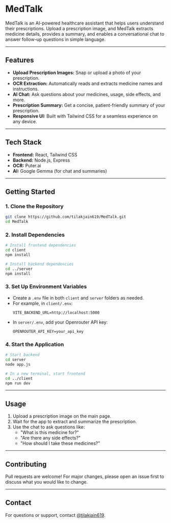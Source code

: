 # MedTalk

MedTalk is an AI-powered healthcare assistant that helps users understand their prescriptions. Upload a prescription image, and MedTalk extracts medicine details, provides a summary, and enables a conversational chat to answer follow-up questions in simple language.

---

## Features

- **Upload Prescription Images:** Snap or upload a photo of your prescription.
- **OCR Extraction:** Automatically reads and extracts medicine names and instructions.
- **AI Chat:** Ask questions about your medicines, usage, side effects, and more.
- **Prescription Summary:** Get a concise, patient-friendly summary of your prescription.
- **Responsive UI:** Built with Tailwind CSS for a seamless experience on any device.

---

## Tech Stack

- **Frontend:** React, Tailwind CSS
- **Backend:** Node.js, Express
- **OCR:** Puter.ai
- **AI:** Google Gemma (for chat and summaries)

---

## Getting Started

### 1. Clone the Repository

```bash
git clone https://github.com/tilakjain619/MedTalk.git
cd MedTalk
```

### 2. Install Dependencies

```bash
# Install frontend dependencies
cd client
npm install

# Install backend dependencies
cd ../server
npm install
```

### 3. Set Up Environment Variables

- Create a `.env` file in both `client` and `server` folders as needed.
- For example, in `client/.env`:
  ```
  VITE_BACKEND_URL=http://localhost:5000
  ```
- In `server/.env`, add your Openrouter API key:
  ```
  OPENROUTER_API_KEY=your_api_key
  ```

### 4. Start the Application

```bash
# Start backend
cd server
node app.js

# In a new terminal, start frontend
cd ../client
npm run dev
```

---

## Usage

1. Upload a prescription image on the main page.
2. Wait for the app to extract and summarize the prescription.
3. Use the chat to ask questions like:
   - "What is this medicine for?"
   - "Are there any side effects?"
   - "How should I take these medicines?"

---

## Contributing

Pull requests are welcome! For major changes, please open an issue first to discuss what you would like to change.

---

## Contact

For questions or support, contact [@tilakjain619](https://github.com/tilakjain619).
